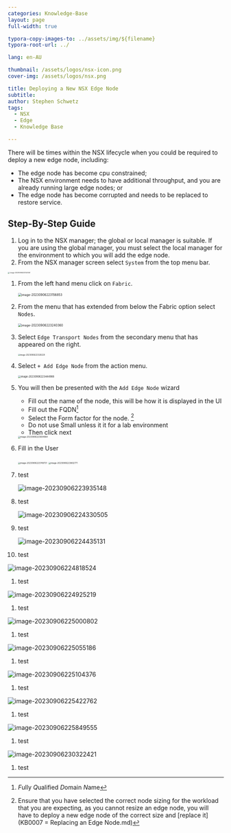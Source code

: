 ```yaml
---
categories: Knowledge-Base
layout: page
full-width: true

typora-copy-images-to: ../assets/img/${filename}
typora-root-url: ../

lang: en-AU

thumbnail: /assets/logos/nsx-icon.png
cover-img: /assets/logos/nsx.png

title: Deploying a New NSX Edge Node
subtitle: 
author: Stephen Schwetz
tags: 
  - NSX
  - Edge
  - Knowledge Base

---
```


There will be times within the NSX lifecycle when you could be required to deploy a new edge node, including:

* The edge node has become cpu constrained;
* The NSX environment needs to have additional throughput, and you are already running large edge nodes; or
* The edge node has become corrupted and needs to be replaced to restore service.

## Step-By-Step Guide

1. Log in to the NSX manager; the global or local manager is suitable. If you are using the global manager, you must select the local manager for the environment to which you will add the edge node.
1. From the NSX manager screen select `System` from the top menu bar.

<img src="assets/image-20230906223124140.png" alt="`image-20230906223124140`" style="zoom: 
   25%;" />

1. From the left hand menu click on `Fabric`.

   <img src="/assets/img/2023-10-08-deploying-a-new-edge-node/image-20230906223156853-6707762.png" alt="image-20230906223156853" style="zoom:50%;" />

1. From the menu that has extended from below the Fabric option select `Nodes`.

   <img src="/assets/img/2023-10-08-deploying-a-new-edge-node/image-20230906223240360-6707762.png" alt="image-20230906223240360" style="zoom:50%;" />

1. Select `Edge Transport Nodes` from the secondary menu that has appeared on the right.

   <img src="/assets/img/2023-10-08-deploying-a-new-edge-node/image-20230906223328229-6707762.png" alt="image-20230906223328229" style="zoom: 30%;" />

1. Select `+ Add Edge Node` from the action menu.

   <img src="/assets/img/2023-10-08-deploying-a-new-edge-node/image-20230906223444988-6707762.png" alt="image-20230906223444988" style="zoom: 40%;" />

1. You will then be presented with the `Add Edge Node` wizard

   * Fill out the name of the node, this will be how it is displayed in the UI
   * Fill out the FQDN[^fn1]
   * Select the Form factor for the node. [^fn2]
   * Do not use Small unless it it for a lab environment
   * Then click next

   <img src="/assets/img/2023-10-08-deploying-a-new-edge-node/image-20230906223604964-6707762.png" alt="image-20230906223604964" style="zoom:33%;" />

1. Fill in the User

   <img src="/assets/img/2023-10-08-deploying-a-new-edge-node/image-20230906223749731-6707762.png" alt="image-20230906223749731" style="zoom:33%;" />

   <img src="/assets/img/2023-10-08-deploying-a-new-edge-node/image-20230906223802771-6707762.png" alt="image-20230906223802771" style="zoom:33%;" />

1. test

   ![image-20230906223935148](/assets/img/2023-10-08-deploying-a-new-edge-node/image-20230906223935148-6707762.png)

1.  test

    ![image-20230906224330505](/assets/img/2023-10-08-deploying-a-new-edge-node/image-20230906224330505-6707762.png)

1.   test

     ![image-20230906224435131](/assets/img/2023-10-08-deploying-a-new-edge-node/image-20230906224435131-6707762.png)

1.  test


   ![image-20230906224818524](/assets/img/2023-10-08-deploying-a-new-edge-node/image-20230906224818524-6707762.png)

1.  test


![image-20230906224925219](/assets/img/2023-10-08-deploying-a-new-edge-node/image-20230906224925219-6707762.png)

1.  test


<img src="/assets/img/2023-10-08-deploying-a-new-edge-node/image-20230906225000802-6707762.png" alt="image-20230906225000802"  />

1. test


<img src="/assets/img/2023-10-08-deploying-a-new-edge-node/image-20230906225055186-6707762.png" alt="image-20230906225055186"  />

1. test


<img src="/assets/img/2023-10-08-deploying-a-new-edge-node/image-20230906225104376-6707762.png" alt="image-20230906225104376"  />

1. test


![image-20230906225422762](/assets/img/2023-10-08-deploying-a-new-edge-node/image-20230906225422762-6707762.png)

1. test


![image-20230906225849555](/../../../../../assets/image-20230906225849555.png)

1. test


![image-20230906230322421](/../../../../../assets/image-20230906230322421.png)

1. test


[^fn1]: *F*ully *Q*ualified *D*omain *N*ame
[^fn2]: Ensure that you have selected the correct node sizing for the workload that you are expecting, as you cannot resize an edge node, you will have to deploy a new edge node of the correct size and  [replace it](KB0007 = Replacing an Edge Node.md) 
